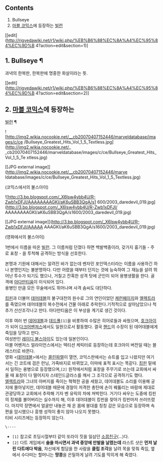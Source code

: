 ## Contents

    

1. Bullseye 
2. [마블 코믹스](%EB%A7%88%EB%B8%94%20%EC%BD%94%EB%AF%B9%EC%8A%A4.md)에 등장하는 [빌런](%EB%B9%8C%EB%9F%B0.md)

[[edit](http://rigvedawiki.net/r1/wiki.php/%EB%B6%88%EC%8A%A4%EC%95%84%EC%9D%B
4?action=edit&section=1)]

## 1. Bullseye ¶

과녁의 한복판, 한복판에 명중한 화살이라는 뜻.

  

[[edit](http://rigvedawiki.net/r1/wiki.php/%EB%B6%88%EC%8A%A4%EC%95%84%EC%9D%B
4?action=edit&section=2)]

## 2. [마블 코믹스](%EB%A7%88%EB%B8%94%20%EC%BD%94%EB%AF%B9%EC%8A%A4.md)에 등장하는
[빌런](%EB%B9%8C%EB%9F%B0.md) ¶

![http://img2.wikia.nocookie.net/__cb20070407152446/marveldatabase/images/c/ce
/Bullseye_Greatest_Hits_Vol_1_5_Textless.jpg](http://img2.wikia.nocookie.net/_
_cb20070407152446/marveldatabase/images/c/ce/Bullseye_Greatest_Hits_Vol_1_5_Te
xtless.jpg)

[[JPG external image]](http://img2.wikia.nocookie.net/__cb20070407152446/marve
ldatabase/images/c/ce/Bullseye_Greatest_Hits_Vol_1_5_Textless.jpg)

  
(코믹스에서의 불스아이)

  

![http://3.bp.blogspot.com/_X6Isw4ybb4U/R-Zwb1xDFJI/AAAAAAAAGKI/aK6uSBB3QgA/s1
600/2003_daredevil_019.jpg](http://3.bp.blogspot.com/_X6Isw4ybb4U/R-Zwb1xDFJI/
AAAAAAAAGKI/aK6uSBB3QgA/s1600/2003_daredevil_019.jpg)

[[JPG external image]](http://3.bp.blogspot.com/_X6Isw4ybb4U/R-Zwb1xDFJI/AAAAA
AAAGKI/aK6uSBB3QgA/s1600/2003_daredevil_019.jpg)

  
(영화에서의 불스아이)

  

1번에서 이름을 따온 [빌런](%EB%B9%8C%EB%9F%B0.md). 그 이름처럼 던졌다 하면 백발백중이라, 갖가지 흉기들 - 주로
표창 - 을 투척해 공격하는 방식을 선호한다.

  

본명과 기원에 대해서는 알려진 바가 없는데 벤자민 포인덱스터라는 이름을 사용하긴 하나 본명인지는 불분명하다. 다만 어렸을 때부터 던지는 것에
능숙하여 그 재능을 살려 뛰어난 투수가 되기도 했으나, 거칠고 잔혹한 성격 탓에 군인이 되어 용병생활을 한다. 골격에
[아다만티움](%EC%95%84%EB%8B%A4%EB%A7%8C%ED%8B%B0%EC%9B%80.md)이 이식되어 있다.  
용병인 만큼 모든 무술에서도 뛰어나며 사격 솜씨도 대단하다.

  

[킹핀](%ED%82%B9%ED%95%80.md)과 더불어
[데어데블](%EB%8D%B0%EC%96%B4%EB%8D%B0%EB%B8%94.md)의 불구대천의 원수로 그의 연인이었던 [케런페이지](%EC%BC%80%EB%9F%B0%20%ED%8E%98%EC%9D%B4%EC%A7%80.md)와
[엘렉트라](%EC%97%98%EB%A0%89%ED%8A%B8%EB%9D%BC.md)를 죽였으며 데어데블의 복수전에서 건물 아래로
추락한다.기적적으로 살아남았으나 척추가 산산조각나고 만다. 아다만티움은 이 부상을 계기로 생긴 것이다.

  

이후 여러 번 [데어데블](%EB%8D%B0%EC%96%B4%EB%8D%B0%EB%B8%94.md)과
[데드풀](%EB%8D%B0%EB%93%9C%ED%92%80.md)`[1]`을 비롯하여 수많은 히어로들과 싸웠으며,
[호크아이](%ED%98%B8%ED%81%AC%EC%95%84%EC%9D%B4.md)가 되어 [다크어벤져스](%EB%8B%A4%ED%81%AC%20%EC%96%B4%EB%B2%A4%EC%A0%B8%EC%8A%A4.md)에서도
일원으로서 활동했다. 결국 [핸드](%ED%95%B8%EB%93%9C.md)의 수장이 된 데어데블에게 죽임을 당하고 만다.  
여성판인 [레이디 불스아이](%EB%A0%88%EC%9D%B4%EB%94%94%20%EB%B6%88%EC%8A%A4%EC%95%84%EC%9D%B4.md)도 있는데 일본인이다.  
마블 어벤저스 얼라이언스에서는 텍티션 케릭터로 등장하는데 호크아이 버전일 때는 블레스터로 바뀐다.  
영화 <[데어데블](%EB%8D%B0%EC%96%B4%EB%8D%B0%EB%B8%94.md)>에서는 [콜린파렐](%EC%BD%9C%EB%A6%B0%20%ED%8C%8C%EB%A0%90.md)이 열연, 코믹스판에서는 슈트를 입고 나왔지만
여기서는 긴 코트에 검은 런닝, 가죽바지로 바뀌었고, 이마에 표적 표시는 똑같다. [킹핀](%ED%82%B9%ED%95%80.md)
밑에서 일하는 용병으로 등장했으며,`[2]` 원작에서처럼 표창을 주무기로 쓰는데 교회에서 싸울 때 표창이 다 떨어지자 스테인드글라스를 깨서
그 조각으로 공격하기도 했다.  
[엘렉트라](%EC%97%98%EB%A0%89%ED%8A%B8%EB%9D%BC.md)와 그녀의 아버지를 죽이는 혁혁한 공을 세웠고,
데어데블도 소리를 이용해 궁지에 몰아넣지만, 데어데블 때문에 경찰이 저격한 총탄에 손이 꿰뚫리는 바람에 제대로 관광당하고 교회에서 추락해
기자 벤 유릭의 차에 쳐박힌다. 거기다 싸우는 도중에 킹핀의 정체를 불어버리는 실수까지 해, 이후 데어데블이 킹핀을 찾아가 킹핀마저
쓰러뜨렸다. 마지막 장면에서 얼굴만 내놓은 채 온 몸에 붕대를 칭칭 감은 모습으로 등장하며 속편을 암시했으나 흥행 성적이 좋지 않아 나오지
못했다.  
티비 시리즈에는 등장하지 않는다.

`\----`

  * `[1]` 참고로 초딩시절부터 같이 또라이 짓을 일삼던 [소꿉친구](%EC%86%8C%EA%BF%89%EC%B9%9C%EA%B5%AC.md)(...)다.
  * `[2]` 다트 게임에서 **술을 마시면서 과녁 중앙에 만발을 날렸는데** 라스트 샷은 **먼저 날린 다트에다 박음**, 자신에게 험담을 한 사람을 **클립 조각**을 날려 목을 맞춰 죽임, 옆에서 수다떠는 할머니는 **땅콩**을 은밀하게 날려 기도를 막히게 해 죽였다.

